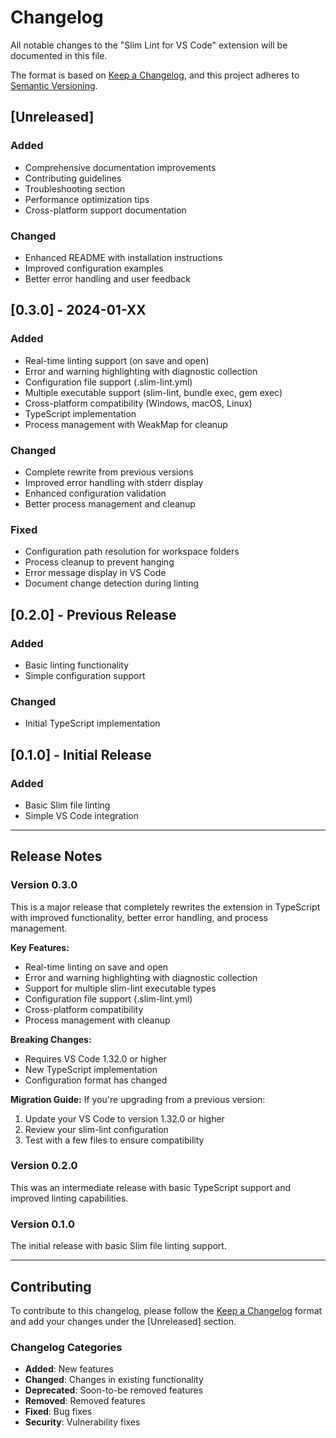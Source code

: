 # Changelog

All notable changes to the "Slim Lint for VS Code" extension will be documented in this file.

The format is based on [Keep a Changelog](https://keepachangelog.com/en/1.0.0/),
and this project adheres to [Semantic Versioning](https://semver.org/spec/v2.0.0.html).

## [Unreleased]

### Added

- Comprehensive documentation improvements
- Contributing guidelines
- Troubleshooting section
- Performance optimization tips
- Cross-platform support documentation

### Changed

- Enhanced README with installation instructions
- Improved configuration examples
- Better error handling and user feedback

## [0.3.0] - 2024-01-XX

### Added

- Real-time linting support (on save and open)
- Error and warning highlighting with diagnostic collection
- Configuration file support (.slim-lint.yml)
- Multiple executable support (slim-lint, bundle exec, gem exec)
- Cross-platform compatibility (Windows, macOS, Linux)
- TypeScript implementation
- Process management with WeakMap for cleanup

### Changed

- Complete rewrite from previous versions
- Improved error handling with stderr display
- Enhanced configuration validation
- Better process management and cleanup

### Fixed

- Configuration path resolution for workspace folders
- Process cleanup to prevent hanging
- Error message display in VS Code
- Document change detection during linting

## [0.2.0] - Previous Release

### Added

- Basic linting functionality
- Simple configuration support

### Changed

- Initial TypeScript implementation

## [0.1.0] - Initial Release

### Added

- Basic Slim file linting
- Simple VS Code integration

---

## Release Notes

### Version 0.3.0

This is a major release that completely rewrites the extension in TypeScript with improved functionality, better error handling, and process management.

**Key Features:**

- Real-time linting on save and open
- Error and warning highlighting with diagnostic collection
- Support for multiple slim-lint executable types
- Configuration file support (.slim-lint.yml)
- Cross-platform compatibility
- Process management with cleanup

**Breaking Changes:**

- Requires VS Code 1.32.0 or higher
- New TypeScript implementation
- Configuration format has changed

**Migration Guide:**
If you're upgrading from a previous version:

1. Update your VS Code to version 1.32.0 or higher
2. Review your slim-lint configuration
3. Test with a few files to ensure compatibility

### Version 0.2.0

This was an intermediate release with basic TypeScript support and improved linting capabilities.

### Version 0.1.0

The initial release with basic Slim file linting support.

---

## Contributing

To contribute to this changelog, please follow the [Keep a Changelog](https://keepachangelog.com/en/1.0.0/) format and add your changes under the [Unreleased] section.

### Changelog Categories

- **Added**: New features
- **Changed**: Changes in existing functionality
- **Deprecated**: Soon-to-be removed features
- **Removed**: Removed features
- **Fixed**: Bug fixes
- **Security**: Vulnerability fixes
